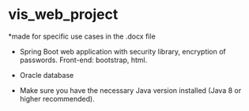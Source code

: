 # vis_web_project
*made for specific use cases in the .docx file
* Spring Boot web application with security library, encryption of passwords. Front-end: bootstrap, html.
* Oracle database
  
* Make sure you have the necessary Java version installed (Java 8 or higher recommended).
